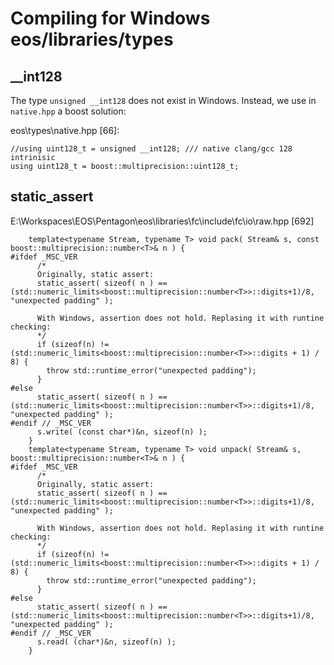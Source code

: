 # Compiling for Windows eos/libraries/types

## __int128

The type `unsigned __int128` does not exist in Windows. Instead,  we use in `native.hpp` a boost solution:

eos\types\native.hpp [66]:
```
//using uint128_t = unsigned __int128; /// native clang/gcc 128 intrinisic
using uint128_t = boost::multiprecision::uint128_t; 
```

## static_assert

E:\Workspaces\EOS\Pentagon\eos\libraries\fc\include\fc\io\raw.hpp [692]
```
    template<typename Stream, typename T> void pack( Stream& s, const boost::multiprecision::number<T>& n ) {
#ifdef _MSC_VER
      /*
      Originally, static assert:
      static_assert( sizeof( n ) == (std::numeric_limits<boost::multiprecision::number<T>>::digits+1)/8, "unexpected padding" );
      
      With Windows, assertion does not hold. Replasing it with runtine checking:
      */
      if (sizeof(n) != (std::numeric_limits<boost::multiprecision::number<T>>::digits + 1) / 8) {
        throw std::runtime_error("unexpected padding");
      }
#else
      static_assert( sizeof( n ) == (std::numeric_limits<boost::multiprecision::number<T>>::digits+1)/8, "unexpected padding" );
#endif // _MSC_VER
      s.write( (const char*)&n, sizeof(n) );
    }
    template<typename Stream, typename T> void unpack( Stream& s,  boost::multiprecision::number<T>& n ) {
#ifdef _MSC_VER
      /*
      Originally, static assert:
      static_assert( sizeof( n ) == (std::numeric_limits<boost::multiprecision::number<T>>::digits+1)/8, "unexpected padding" );
      
      With Windows, assertion does not hold. Replasing it with runtine checking:
      */
      if (sizeof(n) != (std::numeric_limits<boost::multiprecision::number<T>>::digits + 1) / 8) {
        throw std::runtime_error("unexpected padding");
      }
#else
      static_assert( sizeof( n ) == (std::numeric_limits<boost::multiprecision::number<T>>::digits+1)/8, "unexpected padding" );
#endif // _MSC_VER
      s.read( (char*)&n, sizeof(n) );
    }
```